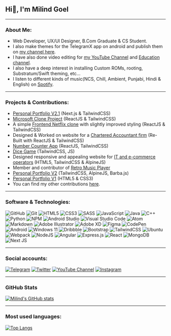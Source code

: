## Hi👋, I'm Milind Goel

---

### About Me:

- Web Developer, UX/UI Designer, B.Com Graduate & CS Student.
- I also make themes for the TelegramX app on android and publish them on [my channel here](https://t.me/MilindGoel15TgXThemes).
- I have also done video editing for [my YouTube Channel](https://www.youtube.com/milindgoel15) and [Education channel](https://www.youtube.com/NeetuGuptaClasses).
- I also have a deep interest in installing Custom ROMs, rooting, Substratum/Swift theming, etc...
- I listen to different kinds of music(NCS, Chill, Ambient, Punjabi, Hindi & English) on [Spotify](https://open.spotify.com/playlist/39EzsLVomjolBfWYAd6Tw3).

---

### Projects & Contributions:
- [Personal Portfolio V2.1](https://milindgoel.vercel.app/) (Next.js & TailwindCSS)
- [Microsoft Clone Project](https://milindgoel15.github.io/microsoft-clone/) (ReactJS & TailwindCSS)
- A simple [Frontend Netflix clone](https://milindgoel15.github.io/netflix-clone/) with slightly improved styling (ReactJS & TailwindCSS)
- Designed & Worked on website for a [Chartered Accountant firm](https://abhishekgoelandassociates.com) (Re-Built with ReactJS & TailwindCSS)
- [Number Counter App](https://milindgoel15.github.io/NumberCounterApp/) (ReactJS, TailwindCSS)
- [Dice Game](https://milindgoel15.github.io/DiceGame/) (TailwindCSS, JS)
- Designed responsive and appealing website for [IT and e-commerce operators](http://mwsretail.in) (HTML5, TailwindCSS & AlpineJS)
- Member and contributor of [Retro Music Player](https://github.com/RetroMusicPlayer)
- [Personal Portfolio V2](https://github.com/milindgoel15/portfolio-v2) (TailwindCSS, AlpineJS, Barba.js)
- [Personal Portfolio V1](https://github.com/milindgoel15/Old-website) (HTML5 & CSS3)
- You can find my other contributions [here](https://github.com/milindgoel15?tab=repositories).

---

### Software & Technologies:
![GitHub](https://img.shields.io/badge/GITHUB-181717?style=for-the-badge&logo=github&logoColor=white)
![Git](https://img.shields.io/badge/git-%23F05033.svg?style=for-the-badge&logo=git&logoColor=white)
![HTML5](https://img.shields.io/badge/html5-%23E34F26.svg?style=for-the-badge&logo=html5&logoColor=white)
![CSS3](https://img.shields.io/badge/css3-%231572B6.svg?style=for-the-badge&logo=css3&logoColor=white)
![SASS](https://img.shields.io/badge/SASS-hotpink.svg?style=for-the-badge&logo=SASS&logoColor=white)
![JavaScript](https://img.shields.io/badge/javascript-%23323330.svg?style=for-the-badge&logo=javascript&logoColor=%23F7DF1E)
![Java](https://img.shields.io/badge/java-%23ED8B00.svg?style=for-the-badge&logo=java&logoColor=white)
![C++](https://img.shields.io/badge/c++-%2300599C.svg?style=for-the-badge&logo=c%2B%2B&logoColor=white)
![Python](https://img.shields.io/badge/python-3670A0?style=for-the-badge&logo=python&logoColor=ffdd54)
![NPM](https://img.shields.io/badge/NPM-%23000000.svg?style=for-the-badge&logo=npm&logoColor=white)
![Android Studio](https://img.shields.io/badge/Android--Studio-3DDC84?style=for-the-badge&logo=androidstudio&logoColor=white)
![Visual Studio Code](https://img.shields.io/badge/VISUAL--STUDIO--CODE-007ACC?style=for-the-badge&logo=visual-studio-code&logoColor=white)
![Atom](https://img.shields.io/badge/Atom-%2366595C.svg?style=for-the-badge&logo=atom&logoColor=white)
![Markdown](https://img.shields.io/badge/markdown-%23000000.svg?style=for-the-badge&logo=markdown&logoColor=white)
![Adobe Illustrator](https://img.shields.io/badge/adobeillustrator-%23FF9A00.svg?style=for-the-badge&logo=adobeillustrator&logoColor=white)
![Adobe XD](https://img.shields.io/badge/Adobe%20XD-470137?style=for-the-badge&logo=Adobe%20XD&logoColor=#FF61F6)
![Figma](https://img.shields.io/badge/figma-%23F24E1E.svg?style=for-the-badge&logo=figma&logoColor=white)
![CodePen](https://img.shields.io/badge/CodePen-white?style=for-the-badge&logo=codepen&logoColor=black)
![Android](https://img.shields.io/badge/Android-3DDC84?style=for-the-badge&logo=android&logoColor=white)
![Windows 11](https://img.shields.io/badge/Windows-0078D6?style=for-the-badge&logo=windows&logoColor=white)
![Dribbble](https://img.shields.io/badge/Dribbble-EA4C89?style=for-the-badge&logo=dribbble&logoColor=white)
![Bootstrap](https://img.shields.io/badge/bootstrap-%23563D7C.svg?style=for-the-badge&logo=bootstrap&logoColor=white)
![TailwindCSS](https://img.shields.io/badge/tailwindcss-%2338B2AC.svg?style=for-the-badge&logo=tailwind-css&logoColor=white)
![Ubuntu](https://img.shields.io/badge/Ubuntu-E95420?style=for-the-badge&logo=ubuntu&logoColor=white)
![Webpack](https://img.shields.io/badge/webpack-%238DD6F9.svg?style=for-the-badge&logo=webpack&logoColor=black)
![NodeJS](https://img.shields.io/badge/node.js-6DA55F?style=for-the-badge&logo=node.js&logoColor=white)
![Angular](https://img.shields.io/badge/angular-%23DD0031.svg?style=for-the-badge&logo=angular&logoColor=white)
![Express.js](https://img.shields.io/badge/express.js-%23404d59.svg?style=for-the-badge&logo=express&logoColor=%2361DAFB)
![React](https://img.shields.io/badge/react-%2320232a.svg?style=for-the-badge&logo=react&logoColor=%2361DAFB)
![MongoDB](https://img.shields.io/badge/MongoDB-%234ea94b.svg?style=for-the-badge&logo=mongodb&logoColor=white)
![Next JS](https://img.shields.io/badge/Next-black?style=for-the-badge&logo=next.js&logoColor=white)


---

###  Social accounts:
[![Telegram](https://img.shields.io/badge/-Telegram-%23282a36?style=for-the-badge&logo=Telegram)](https://telegram.me/milindgoel15)
[![Twitter](https://img.shields.io/badge/-Twitter-%23282a36?style=for-the-badge&logo=Twitter)](https://www.twitter.com/millindgoel15)
[![YouTube Channel](https://img.shields.io/badge/-YouTube-%23282a36?style=for-the-badge&logoColor=ff0000&logo=YouTube)](https://www.youtube.com/milindgoel15)
[![Instagram](https://img.shields.io/badge/-Instagram-%23282a36.svg?style=for-the-badge&logo=Instagram&logoColor=23E4405F)](https://www.instagram.com/milindgoel15)

---

### GitHub Stats
[![Milind's GitHub stats](https://github-readme-stats.vercel.app/api?username=milindgoel15&theme=github_dark&count_private=true&show_icons=true)](https://github.com/anuraghazra/github-readme-stats)

---

### Most used languages:
[![Top Langs](https://github-readme-stats.vercel.app/api/top-langs/?username=milindgoel15&layout=compact&langs_count=8&theme=github_dark)](https://github.com/anuraghazra/github-readme-stats)
